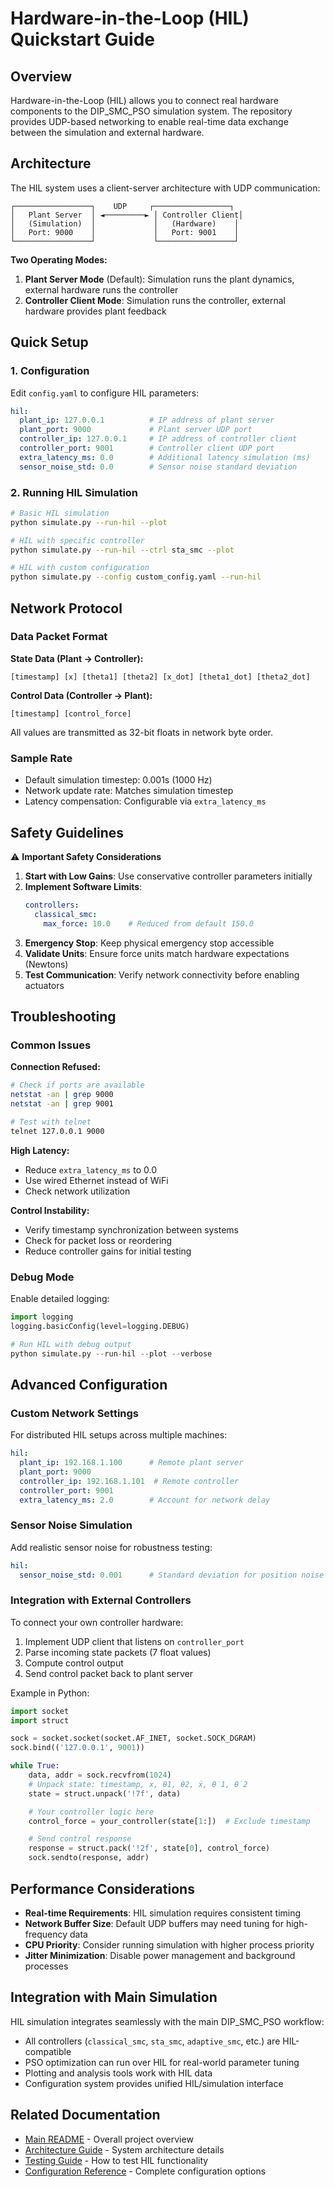 # Hardware-in-the-Loop (HIL) Quickstart Guide

## Overview

Hardware-in-the-Loop (HIL) allows you to connect real hardware components to the DIP_SMC_PSO simulation system. The repository provides UDP-based networking to enable real-time data exchange between the simulation and external hardware.

## Architecture

The HIL system uses a client-server architecture with UDP communication:

```
┌─────────────────┐    UDP     ┌─────────────────┐
│   Plant Server  │ ◄─────────► │ Controller Client│
│   (Simulation)  │             │   (Hardware)    │
│   Port: 9000    │             │   Port: 9001    │
└─────────────────┘             └─────────────────┘
```

**Two Operating Modes:**

1. **Plant Server Mode** (Default): Simulation runs the plant dynamics, external hardware runs the controller
2. **Controller Client Mode**: Simulation runs the controller, external hardware provides plant feedback

## Quick Setup

### 1. Configuration

Edit `config.yaml` to configure HIL parameters:

```yaml
hil:
  plant_ip: 127.0.0.1          # IP address of plant server
  plant_port: 9000             # Plant server UDP port
  controller_ip: 127.0.0.1     # IP address of controller client
  controller_port: 9001        # Controller client UDP port
  extra_latency_ms: 0.0        # Additional latency simulation (ms)
  sensor_noise_std: 0.0        # Sensor noise standard deviation
```

### 2. Running HIL Simulation

```bash
# Basic HIL simulation
python simulate.py --run-hil --plot

# HIL with specific controller
python simulate.py --run-hil --ctrl sta_smc --plot

# HIL with custom configuration
python simulate.py --config custom_config.yaml --run-hil
```

## Network Protocol

### Data Packet Format

**State Data (Plant → Controller):**
```
[timestamp] [x] [theta1] [theta2] [x_dot] [theta1_dot] [theta2_dot]
```

**Control Data (Controller → Plant):**
```
[timestamp] [control_force]
```

All values are transmitted as 32-bit floats in network byte order.

### Sample Rate

- Default simulation timestep: 0.001s (1000 Hz)
- Network update rate: Matches simulation timestep
- Latency compensation: Configurable via `extra_latency_ms`

## Safety Guidelines

⚠️ **Important Safety Considerations**

1. **Start with Low Gains**: Use conservative controller parameters initially
2. **Implement Software Limits**:
   ```yaml
   controllers:
     classical_smc:
       max_force: 10.0    # Reduced from default 150.0
   ```
3. **Emergency Stop**: Keep physical emergency stop accessible
4. **Validate Units**: Ensure force units match hardware expectations (Newtons)
5. **Test Communication**: Verify network connectivity before enabling actuators

## Troubleshooting

### Common Issues

**Connection Refused:**
```bash
# Check if ports are available
netstat -an | grep 9000
netstat -an | grep 9001

# Test with telnet
telnet 127.0.0.1 9000
```

**High Latency:**
- Reduce `extra_latency_ms` to 0.0
- Use wired Ethernet instead of WiFi
- Check network utilization

**Control Instability:**
- Verify timestamp synchronization between systems
- Check for packet loss or reordering
- Reduce controller gains for initial testing

### Debug Mode

Enable detailed logging:

```python
import logging
logging.basicConfig(level=logging.DEBUG)

# Run HIL with debug output
python simulate.py --run-hil --plot --verbose
```

## Advanced Configuration

### Custom Network Settings

For distributed HIL setups across multiple machines:

```yaml
hil:
  plant_ip: 192.168.1.100      # Remote plant server
  plant_port: 9000
  controller_ip: 192.168.1.101  # Remote controller
  controller_port: 9001
  extra_latency_ms: 2.0        # Account for network delay
```

### Sensor Noise Simulation

Add realistic sensor noise for robustness testing:

```yaml
hil:
  sensor_noise_std: 0.001      # Standard deviation for position noise
```

### Integration with External Controllers

To connect your own controller hardware:

1. Implement UDP client that listens on `controller_port`
2. Parse incoming state packets (7 float values)
3. Compute control output
4. Send control packet back to plant server

Example in Python:
```python
import socket
import struct

sock = socket.socket(socket.AF_INET, socket.SOCK_DGRAM)
sock.bind(('127.0.0.1', 9001))

while True:
    data, addr = sock.recvfrom(1024)
    # Unpack state: timestamp, x, θ1, θ2, ẋ, θ̇1, θ̇2
    state = struct.unpack('!7f', data)

    # Your controller logic here
    control_force = your_controller(state[1:])  # Exclude timestamp

    # Send control response
    response = struct.pack('!2f', state[0], control_force)
    sock.sendto(response, addr)
```

## Performance Considerations

- **Real-time Requirements**: HIL simulation requires consistent timing
- **Network Buffer Size**: Default UDP buffers may need tuning for high-frequency data
- **CPU Priority**: Consider running simulation with higher process priority
- **Jitter Minimization**: Disable power management and background processes

## Integration with Main Simulation

HIL simulation integrates seamlessly with the main DIP_SMC_PSO workflow:

- All controllers (`classical_smc`, `sta_smc`, `adaptive_smc`, etc.) are HIL-compatible
- PSO optimization can run over HIL for real-world parameter tuning
- Plotting and analysis tools work with HIL data
- Configuration system provides unified HIL/simulation interface

## Related Documentation

- [Main README](README.md) - Overall project overview
- [Architecture Guide](architecture.md) - System architecture details
- [Testing Guide](TESTING.md) - How to test HIL functionality
- [Configuration Reference](api/index.md) - Complete configuration options